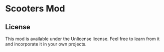 # Scooters Mod

## License

This mod is available under the Unlicense license.
Feel free to learn from it and incorporate it in your own projects.
